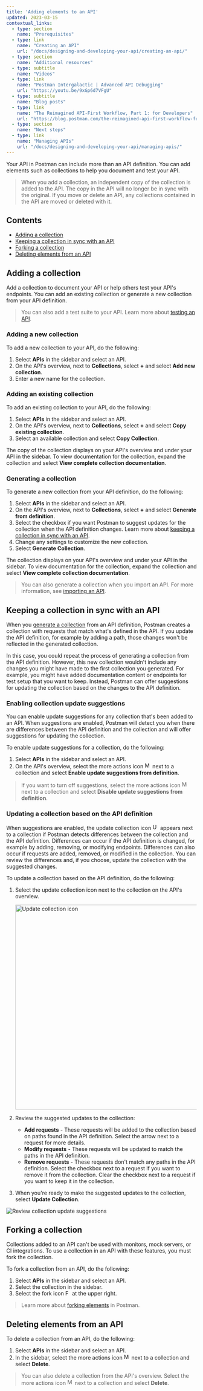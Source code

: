 ```yaml
---
title: 'Adding elements to an API'
updated: 2023-03-15
contextual_links:
  - type: section
    name: "Prerequisites"
  - type: link
    name: "Creating an API"
    url: "/docs/designing-and-developing-your-api/creating-an-api/"
  - type: section
    name: "Additional resources"
  - type: subtitle
    name: "Videos"
  - type: link
    name: "Postman Intergalactic | Advanced API Debugging"
    url: "https://youtu.be/9xGp6d7VFgU"
  - type: subtitle
    name: "Blog posts"
  - type: link
    name: "The Reimagined API-First Workflow, Part 1: for Developers"
    url: "https://blog.postman.com/the-reimagined-api-first-workflow-for-developers/"
  - type: section
    name: "Next steps"
  - type: link
    name: "Managing APIs"
    url: "/docs/designing-and-developing-your-api/managing-apis/"
---
```


Your API in Postman can include more than an API definition. You can add elements such as collections to help you document and test your API.

> When you add a collection, an independent copy of the collection is added to the API. The copy in the API will no longer be in sync with the original. If you move or delete an API, any collections contained in the API are moved or deleted with it.

## Contents

* [Adding a collection](#adding-a-collection)
* [Keeping a collection in sync with an API](#keeping-a-collection-in-sync-with-an-api)
* [Forking a collection](#forking-a-collection)
* [Deleting elements from an API](#deleting-elements-from-an-api)

## Adding a collection

Add a collection to document your API or help others test your API's endpoints. You can add an existing collection or generate a new collection from your API definition.

> You can also add a test suite to your API. Learn more about [testing an API](/docs/designing-and-developing-your-api/testing-an-api/).

### Adding a new collection

To add a new collection to your API, do the following:

1. Select **APIs** in the sidebar and select an API.
1. On the API's overview, next to **Collections**, select **+** and select **Add new collection**.
1. Enter a new name for the collection.

### Adding an existing collection

To add an existing collection to your API, do the following:

1. Select **APIs** in the sidebar and select an API.
1. On the API's overview, next to **Collections**, select **+** and select **Copy existing collection**.
1. Select an available collection and select **Copy Collection**.

The copy of the collection displays on your API's overview and under your API in the sidebar. To view documentation for the collection, expand the collection and select **View complete collection documentation**.

### Generating a collection

To generate a new collection from your API definition, do the following:

1. Select **APIs** in the sidebar and select an API.
1. On the API's overview, next to **Collections**, select **+** and select **Generate from definition**.
1. Select the checkbox if you want Postman to suggest updates for the collection when the API definition changes. Learn more about [keeping a collection in sync with an API](#keeping-a-collection-in-sync-with-an-api).
1. Change any settings to customize the new collection.
1. Select **Generate Collection**.

The collection displays on your API's overview and under your API in the sidebar. To view documentation for the collection, expand the collection and select **View complete collection documentation**.

> You can also generate a collection when you import an API. For more information, see [importing an API](/docs/designing-and-developing-your-api/importing-an-api/).

## Keeping a collection in sync with an API

When you [generate a collection](#generating-a-collection) from an API definition, Postman creates a collection with requests that match what's defined in the API. If you update the API definition, for example by adding a path, those changes won't be reflected in the generated collection.

In this case, you could repeat the process of generating a collection from the API definition. However, this new collection wouldn't include any changes you might have made to the first collection you generated. For example, you might have added documentation content or endpoints for test setup that you want to keep. Instead, Postman can offer suggestions for updating the collection based on the changes to the API definition.

### Enabling collection update suggestions

You can enable update suggestions for any collection that's been added to an API. When suggestions are enabled, Postman will detect you when there are differences between the API definition and the collection and will offer suggestions for updating the collection.

To enable update suggestions for a collection, do the following:

1. Select **APIs** in the sidebar and select an API.
1. On the API's overview, select the more actions icon <img alt="More actions icon" src="https://assets.postman.com/postman-docs/icon-more-actions-v9.jpg#icon" width="16px"> next to a collection and select **Enable update suggestions from definition**.

> If you want to turn off suggestions, select the more actions icon <img alt="More actions icon" src="https://assets.postman.com/postman-docs/icon-more-actions-v9.jpg#icon" width="16px"> next to a collection and select **Disable update suggestions from definition**.

### Updating a collection based on the API definition

When suggestions are enabled, the update collection icon <img alt="Update collection icon" src="https://assets.postman.com/postman-docs/v10/icon-update-collection-v10.jpg#icon" width="16px"> appears next to a collection if Postman detects differences between the collection and the API definition. Differences can occur if the API definition is changed, for example by adding, removing, or modifying endpoints. Differences can also occur if requests are added, removed, or modified in the collection. You can review the differences and, if you choose, update the collection with the suggested changes.

To update a collection based on the API definition, do the following:

1. Select the update collection icon next to the collection on the API's overview.

    <img alt="Update collection icon" src="https://assets.postman.com/postman-docs/v10/schema-sync-icon-v10.jpg" width="542px" >

1. Review the suggested updates to the collection:

    * **Add requests** - These requests will be added to the collection based on paths found in the API definition. Select the arrow next to a request for more details.
    * **Modify requests** - These requests will be updated to match the paths in the API definition.
    * **Remove requests** - These requests don't match any paths in the API definition. Select the checkbox next to a request if you want to remove it from the collection. Clear the checkbox next to a request if you want to keep it in the collection.

1. When you're ready to make the suggested updates to the collection, select **Update Collection**.

<img alt="Review collection update suggestions" src="https://assets.postman.com/postman-docs/v10/schema-sync-review-v10.jpg" >

## Forking a collection

Collections added to an API can't be used with monitors, mock servers, or CI integrations. To use a collection in an API with these features, you must fork the collection.

To fork a collection from an API, do the following:

1. Select **APIs** in the sidebar and select an API.
1. Select the collection in the sidebar.
1. Select the fork icon <img alt="Fork icon" src="https://assets.postman.com/postman-docs/icon-fork.jpg#icon" width="14px"> at the upper right.

> Learn more about [forking elements](/docs/collaborating-in-postman/using-version-control/forking-entities/) in Postman.

## Deleting elements from an API

To delete a collection from an API, do the following:

1. Select **APIs** in the sidebar and select an API.
1. In the sidebar, select the more actions icon <img alt="More actions icon" src="https://assets.postman.com/postman-docs/icon-more-actions-v9.jpg#icon" width="16px"> next to a collection and select **Delete**.

> You can also delete a collection from the API's overview. Select the more actions icon <img alt="More actions icon" src="https://assets.postman.com/postman-docs/icon-more-actions-v9.jpg#icon" width="16px"> next to a collection and select **Delete**.
